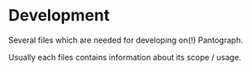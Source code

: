 # Development

Several files which are needed for developing on(!) Pantograph.

Usually each files contains information about its scope / usage.